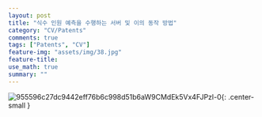 ```yaml
---
layout: post
title: "식수 인원 예측을 수행하는 서버 및 이의 동작 방법"
category: "CV/Patents"
comments: true
tags: ["Patents", "CV"]
feature-img: "assets/img/38.jpg"
feature-title:
use_math: true
summary: ""
---
```


![955596c27dc9442eff76b6c998d51b6aW9CMdEk5Vx4FJPzl-0](https://user-images.githubusercontent.com/37871541/100846833-5805b180-34c2-11eb-9f82-19c02237a019.jpg){: .center-small }
<!-- ![955596c27dc9442eff76b6c998d51b6aW9CMdEk5Vx4FJPzl-1](https://user-images.githubusercontent.com/37871541/100846848-5b00a200-34c2-11eb-988f-d8086f12faf6.jpg){: .center-small } -->
